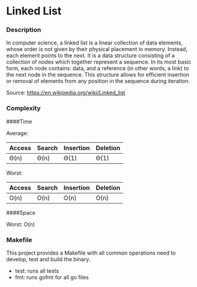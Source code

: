 # Linked List


### Description

In computer science, a linked list is a linear collection of data elements, 
whose order is not given by their physical placement in memory. 
Instead, each element points to the next. It is a data structure consisting of a 
collection of nodes which together represent a sequence. In its most basic form, 
each node contains: data, and a reference (in other words, a link) to the next node 
in the sequence. This structure allows for efficient insertion or removal of elements
 from any position in the sequence during iteration.

Source: https://en.wikipedia.org/wiki/Linked_list

### Complexity

####Time

Average:

| Access | Search | Insertion | Deletion | 
|---|---|---|---|
| Θ(n) | Θ(n) | Θ(1) | Θ(1) |

Worst:

| Access | Search | Insertion | Deletion | 
|---|---|---|---|
| O(n) | O(n) | O(n) | O(n) |


####Space

Worst: O(n)


### Makefile

This project provides a Makefile with all common operations need to develop, 
test and build the binary.

* test: runs all tests
* fmt: runs gofmt for all go files

